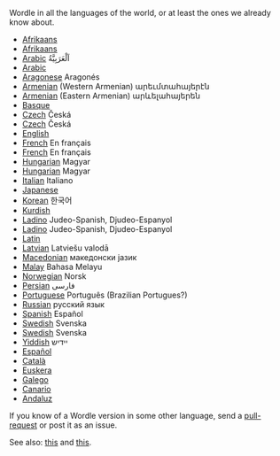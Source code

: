 
Wordle in all the languages of the world, or at least the ones we already know about.

* [Afrikaans](https://watse.klyntji.com/)
* [Afrikaans](https://wortel.wrintiewaar.co.za/)
* [Arabic](https://arwordle.netlify.app/) اَلْعَرَبِيَّةُ
* [Arabic](https://www.kalimah.xyz/)
* [Aragonese](https://paroletas-wordle.religada.com/) Aragonés
* [Armenian](http://www.parig.xyz/) (Western Armenian)           արեւմտահայերէն
* [Armenian](https://gagikm.github.io/bardl/) (Eastern Armenian) արևելահայերեն
* [Basque](https://wordle.talaios.coop/)
* [Czech](https://slovo.ppolivka.com/)  Česká
* [Czech](https://hadejslova.cz/) Česká
* [English](https://wordlegame.org/)
* [French](https://www.solitaire-play.com/lemot/) En français
* [French](https://wordle.louan.me/) En français
* [Hungarian](https://szozat.miklosdanka.com/) Magyar
* [Hungarian](https://jealousmarkup.xyz/szofejto/) Magyar
* [Italian](https://sebastianomorando.github.io/wordle-it/) Italiano
* [Japanese](https://aseruneko.github.io/WORDLEja/)
* [Korean](https://danwordle.vercel.app/) 한국어
* [Kurdish](https://f.github.io/wordle-kurdi/)
* [Ladino](https://ladino.szabgab.com/wordle/) Judeo-Spanish, Djudeo-Espanyol
* [Ladino](https://f.github.io/wordle-ladino/) Judeo-Spanish, Djudeo-Espanyol
* [Latin](https://hands-up-education.org/arepo/arepo.html)
* [Latvian](https://wordle.lielakeda.lv/) Latviešu valodā
* [Macedonian](https://zborle.mk/) македонски јазик
* [Malay](https://malay-wordle.yaaaang.com/) Bahasa Melayu
* [Norwegian](https://www.wordle.lol/) Norsk
* [Persian](https://www.vaajoor.ir/) فارسی
* [Portuguese](https://term.ooo/) Português  (Brazilian Portugues?)
* [Russian](https://wordle.belousov.one/) русский язык
* [Spanish](https://wordle.danielfrg.com/) Español
* [Swedish](https://ordsnille.brusman.se/) Svenska
* [Swedish](https://ordlig.se/) Svenska
* [Yiddish](https://greenwichmeanti.me/wordle/)  יידיש
* [Español](https://wordlees.com/)
* [Català](https://wordlecatala.com/)
* [Euskera](https://wordleeuskera.com/)
* [Galego](https://wordlegalego.com/)
* [Canario](https://wordlecanario.org/)
* [Andaluz](https://wordleandaluz.com/)

If you know of a Wordle version in some other language, send a <a href="https://github.com/szabgab/wordle">pull-request</a> or post it as an issue.

See also: <a href="https://game.acme.to/wordle/">this</a> and <a href="https://rwmpelstilzchen.gitlab.io/wordles/">this</a>.



